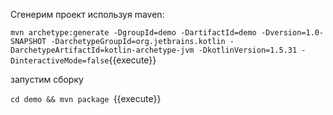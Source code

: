 Сгенерим проект используя maven: 

`mvn archetype:generate -DgroupId=demo -DartifactId=demo -Dversion=1.0-SNAPSHOT -DarchetypeGroupId=org.jetbrains.kotlin -DarchetypeArtifactId=kotlin-archetype-jvm -DkotlinVersion=1.5.31 -DinteractiveMode=false`{{execute}}

запустим сборку

`cd demo && mvn package `{{execute}}
